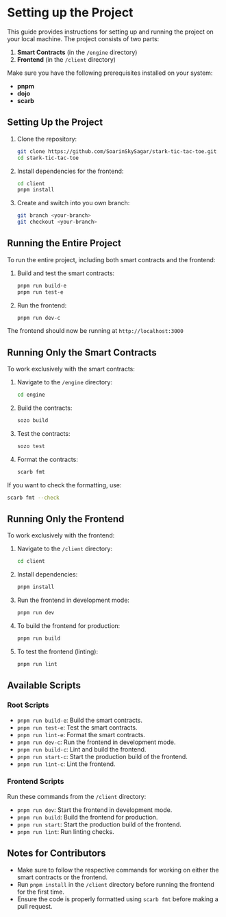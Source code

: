 # Setting up the Project

This guide provides instructions for setting up and running the project on your local machine. The project consists of two parts:

1. **Smart Contracts** (in the `/engine` directory)
2. **Frontend** (in the `/client` directory)

Make sure you have the following prerequisites installed on your system:

- **pnpm** 
- **dojo**
- **scarb** 

## Setting Up the Project

1. Clone the repository:
   ```bash
   git clone https://github.com/SoarinSkySagar/stark-tic-tac-toe.git
   cd stark-tic-tac-toe
   ```

2. Install dependencies for the frontend:
   ```bash
   cd client
   pnpm install
   ```
   
3. Create and switch into you own branch:
    ```bash
   git branch <your-branch>
   git checkout <your-branch>
   ```

## Running the Entire Project

To run the entire project, including both smart contracts and the frontend:

1. Build and test the smart contracts:
   ```bash
   pnpm run build-e
   pnpm run test-e
   ```

2. Run the frontend:
   ```bash
   pnpm run dev-c
   ```

The frontend should now be running at `http://localhost:3000`

## Running Only the Smart Contracts

To work exclusively with the smart contracts:

1. Navigate to the `/engine` directory:
   ```bash
   cd engine
   ```

2. Build the contracts:
   ```bash
   sozo build
   ```

3. Test the contracts:
   ```bash
   sozo test
   ```

4. Format the contracts:
   ```bash
   scarb fmt
   ```

If you want to check the formatting, use:
   ```bash
   scarb fmt --check
   ```

## Running Only the Frontend

To work exclusively with the frontend:

1. Navigate to the `/client` directory:
   ```bash
   cd client
   ```

2. Install dependencies:
   ```bash
   pnpm install
   ```

3. Run the frontend in development mode:
   ```bash
   pnpm run dev
   ```

4. To build the frontend for production:
   ```bash
   pnpm run build
   ```

5. To test the frontend (linting):
   ```bash
   pnpm run lint
   ```

## Available Scripts

### Root Scripts

- `pnpm run build-e`: Build the smart contracts.
- `pnpm run test-e`: Test the smart contracts.
- `pnpm run lint-e`: Format the smart contracts.
- `pnpm run dev-c`: Run the frontend in development mode.
- `pnpm run build-c`: Lint and build the frontend.
- `pnpm run start-c`: Start the production build of the frontend.
- `pnpm run lint-c`: Lint the frontend.

### Frontend Scripts

Run these commands from the `/client` directory:

- `pnpm run dev`: Start the frontend in development mode.
- `pnpm run build`: Build the frontend for production.
- `pnpm run start`: Start the production build of the frontend.
- `pnpm run lint`: Run linting checks.

## Notes for Contributors

- Make sure to follow the respective commands for working on either the smart contracts or the frontend.
- Run `pnpm install` in the `/client` directory before running the frontend for the first time.
- Ensure the code is properly formatted using `scarb fmt` before making a pull request.